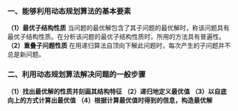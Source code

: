 ### 一、能够利用动态规划算法的基本要素 ###
**（1）最优子结构性质**
当问题的最优解包含了其子问题的最优解时，称该问题具有最优子结构性质。在分析该问题的最优子结构性质时，所用的方法具有普遍性。
**（2）重叠子问题性质**
在用递归算法自顶向下解此问题时，每次产生的子问题并不总是新问题。

### 二、利用动态规划算法解决问题的一般步骤 ###
**（1）找出最优解的性质并刻画其结构特征**
**（2）递归地定义最优值**
**（3）以自底向上的方式计算出最优值**
**（4）根据计算最优值时得到的信息，构造最优解**

